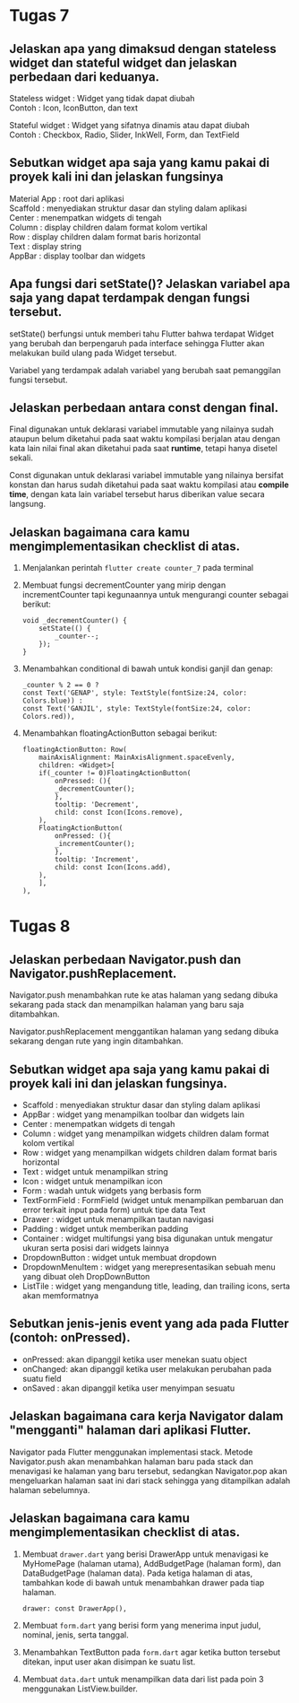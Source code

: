 # Tugas 7

## Jelaskan apa yang dimaksud dengan stateless widget dan stateful widget dan jelaskan perbedaan dari keduanya.

Stateless widget    : Widget yang tidak dapat diubah<br>
Contoh              : Icon, IconButton, dan text

Stateful widget     : Widget yang sifatnya dinamis atau dapat diubah<br>
Contoh              : Checkbox, Radio, Slider, InkWell, Form, dan TextField

## Sebutkan widget apa saja yang kamu pakai di proyek kali ini dan jelaskan fungsinya

Material App : root dari aplikasi<br>
Scaffold : menyediakan struktur dasar dan styling dalam aplikasi<br>
Center : menempatkan widgets di tengah<br>
Column : display children dalam format kolom vertikal<br>
Row : display children dalam format baris horizontal<br>
Text : display string<br>
AppBar : display toolbar dan widgets<br>


## Apa fungsi dari setState()? Jelaskan variabel apa saja yang dapat terdampak dengan fungsi tersebut.

setState() berfungsi untuk memberi tahu Flutter bahwa terdapat Widget yang berubah dan berpengaruh pada interface sehingga Flutter akan melakukan build ulang pada Widget tersebut.

Variabel yang terdampak adalah variabel yang berubah saat pemanggilan fungsi tersebut.

## Jelaskan perbedaan antara const dengan final.

Final digunakan untuk deklarasi variabel immutable yang nilainya sudah ataupun belum diketahui pada saat waktu kompilasi berjalan atau dengan kata lain nilai final akan diketahui pada saat **runtime**, tetapi hanya disetel sekali.

Const digunakan untuk deklarasi variabel immutable yang nilainya bersifat konstan dan harus sudah diketahui pada saat waktu kompilasi atau **compile time**, dengan kata lain variabel tersebut harus diberikan value secara langsung.

## Jelaskan bagaimana cara kamu mengimplementasikan checklist di atas.

1. Menjalankan perintah ```flutter create counter_7``` pada terminal

2. Membuat fungsi decrementCounter yang mirip dengan incrementCounter tapi kegunaannya untuk mengurangi counter sebagai berikut:
    ```
    void _decrementCounter() {
        setState(() {
            _counter--;
        });
    }
    ```

3. Menambahkan conditional di bawah untuk kondisi ganjil dan genap:
    ```
    _counter % 2 == 0 ?
    const Text('GENAP', style: TextStyle(fontSize:24, color: Colors.blue)) :
    const Text('GANJIL', style: TextStyle(fontSize:24, color: Colors.red)),
    ```

4. Menambahkan floatingActionButton sebagai berikut:
    ```
    floatingActionButton: Row(
        mainAxisAlignment: MainAxisAlignment.spaceEvenly,
        children: <Widget>[
        if(_counter != 0)FloatingActionButton(
            onPressed: (){
            _decrementCounter();
            },
            tooltip: 'Decrement',
            child: const Icon(Icons.remove),
        ),
        FloatingActionButton(
            onPressed: (){
            _incrementCounter();
            },
            tooltip: 'Increment',
            child: const Icon(Icons.add),
        ),
        ],
    ),
    ```

# Tugas 8

## Jelaskan perbedaan Navigator.push dan Navigator.pushReplacement.

Navigator.push menambahkan rute ke atas halaman yang sedang dibuka sekarang pada stack dan menampilkan halaman yang baru saja ditambahkan.

Navigator.pushReplacement menggantikan halaman yang sedang dibuka sekarang dengan rute yang ingin ditambahkan.

## Sebutkan widget apa saja yang kamu pakai di proyek kali ini dan jelaskan fungsinya.

- Scaffold : menyediakan struktur dasar dan styling dalam aplikasi<br>
- AppBar : widget yang menampilkan toolbar dan widgets lain<br>
- Center : menempatkan widgets di tengah<br>
- Column : widget yang menampilkan widgets children dalam format kolom vertikal<br>
- Row : widget yang menampilkan widgets children dalam format baris horizontal<br>
- Text : widget untuk menampilkan string<br>
- Icon : widget untuk menampilkan icon<br>
- Form : wadah untuk widgets yang berbasis form<br>
- TextFormField : FormField (widget untuk menampilkan pembaruan dan error terkait input pada form) untuk tipe data Text<br>
- Drawer : widget untuk menampilkan tautan navigasi<br>
- Padding : widget untuk memberikan padding<br>
- Container : widget multifungsi yang bisa digunakan untuk mengatur ukuran serta posisi dari widgets lainnya<br>
- DropdownButton : widget untuk membuat dropdown<br>
- DropdownMenuItem : widget yang merepresentasikan sebuah menu yang dibuat oleh DropDownButton<br>
- ListTile : widget yang mengandung title, leading, dan trailing icons, serta akan memformatnya<bn>

## Sebutkan jenis-jenis event yang ada pada Flutter (contoh: onPressed).

- onPressed: akan dipanggil ketika user menekan suatu object
- onChanged: akan dipanggil ketika user melakukan perubahan pada suatu field
- onSaved : akan dipanggil ketika user menyimpan sesuatu

## Jelaskan bagaimana cara kerja Navigator dalam "mengganti" halaman dari aplikasi Flutter.

Navigator pada Flutter menggunakan implementasi stack. Metode Navigator.push akan menambahkan halaman baru pada stack dan menavigasi ke halaman yang baru tersebut, sedangkan Navigator.pop akan mengeluarkan halaman saat ini dari stack sehingga yang ditampilkan adalah halaman sebelumnya.

## Jelaskan bagaimana cara kamu mengimplementasikan checklist di atas.

1. Membuat ```drawer.dart``` yang berisi DrawerApp untuk menavigasi ke MyHomePage (halaman utama), AddBudgetPage (halaman form), dan DataBudgetPage (halaman data). Pada ketiga halaman di atas, tambahkan kode di bawah untuk menambahkan drawer pada tiap halaman.
    ```
    drawer: const DrawerApp(),
    ```

2. Membuat ```form.dart``` yang berisi form yang menerima input judul, nominal, jenis, serta tanggal.

3. Menambahkan TextButton pada ```form.dart``` agar ketika button tersebut ditekan, input user akan disimpan ke suatu list.

4. Membuat ```data.dart``` untuk menampilkan data dari list pada poin 3 menggunakan ListView.builder.